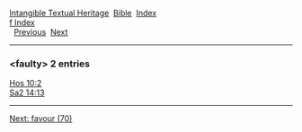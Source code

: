 [Intangible Textual Heritage](../../index)  [Bible](../index) 
[Index](index)   
[f Index](_f_)  
  [Previous](c04120)  [Next](c04122) 

------------------------------------------------------------------------

### &lt;faulty&gt; 2 entries

[Hos 10:2](../kjv/hos010.htm#002)  
[Sa2 14:13](../kjv/sa2014.htm#013)  

------------------------------------------------------------------------

[Next: favour (70)](c04122)
